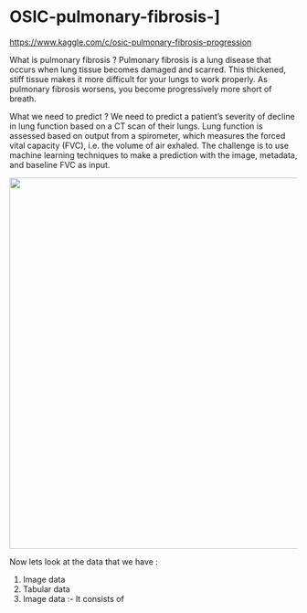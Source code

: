 # OSIC-pulmonary-fibrosis-]
  https://www.kaggle.com/c/osic-pulmonary-fibrosis-progression

What is pulmonary fibrosis ? 
Pulmonary fibrosis is a lung disease that occurs when lung tissue becomes damaged and scarred. This thickened, stiff tissue makes it more difficult for your lungs to work properly. As pulmonary fibrosis worsens, you become progressively more short of breath.

What we need to predict ?
We need to predict a patient’s severity of decline in lung function based on a CT scan of their lungs. Lung function is assessed based on output from a spirometer, which measures the forced vital capacity (FVC), i.e. the volume of air exhaled. The challenge is to use machine learning techniques to make a prediction with the image, metadata, and baseline FVC as input.


<img src="https://i.imgur.com/8AWVnqQ.png" width=650>

Now lets look at the data that we have :
1. Image data 
2. Tabular data 
1. Image data :- It consists of 
